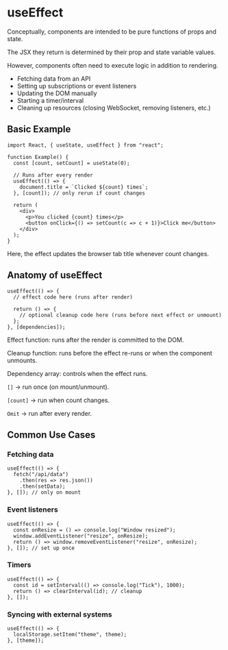 
# useEffect

Conceptually, components are intended to be pure functions of props and state.

The JSX they return is determined by their prop and state variable values.

However, components often need to execute logic in addition to rendering.

- Fetching data from an API
- Setting up subscriptions or event listeners
- Updating the DOM manually
- Starting a timer/interval
- Cleaning up resources (closing WebSocket, removing listeners, etc.)

## Basic Example

```
import React, { useState, useEffect } from "react";

function Example() {
  const [count, setCount] = useState(0);

  // Runs after every render
  useEffect(() => {
    document.title = `Clicked ${count} times`;
  }, [count]); // only rerun if count changes

  return (
    <div>
      <p>You clicked {count} times</p>
      <button onClick={() => setCount(c => c + 1)}>Click me</button>
    </div>
  );
}
```

Here, the effect updates the browser tab title whenever count changes.

## Anatomy of useEffect

```
useEffect(() => {
  // effect code here (runs after render)

  return () => {
    // optional cleanup code here (runs before next effect or unmount)
  };
}, [dependencies]);
```

Effect function: runs after the render is committed to the DOM.

Cleanup function: runs before the effect re-runs or when the component unmounts.

Dependency array: controls when the effect runs.

`[]` → run once (on mount/unmount).

`[count]` → run when count changes.

`Omit` → run after every render.

## Common Use Cases

### Fetching data

```
useEffect(() => {
  fetch("/api/data")
    .then(res => res.json())
    .then(setData);
}, []); // only on mount
```

### Event listeners

```
useEffect(() => {
  const onResize = () => console.log("Window resized");
  window.addEventListener("resize", onResize);
  return () => window.removeEventListener("resize", onResize);
}, []); // set up once
```

### Timers

```
useEffect(() => {
  const id = setInterval(() => console.log("Tick"), 1000);
  return () => clearInterval(id); // cleanup
}, []);
```

### Syncing with external systems

```
useEffect(() => {
  localStorage.setItem("theme", theme);
}, [theme]);
```
